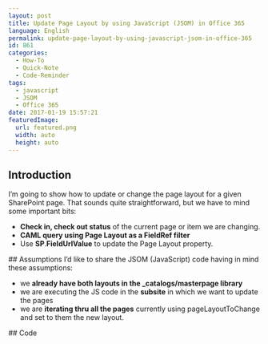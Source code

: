 ```yaml
---
layout: post
title: Update Page Layout by using JavaScript (JSOM) in Office 365
language: English
permalink: update-page-layout-by-using-javascript-jsom-in-office-365
id: 861
categories:
  - How-To
  - Quick-Note
  - Code-Reminder
tags:
  - javascript
  - JSOM
  - Office 365
date: 2017-01-19 15:57:21
featuredImage: 
  url: featured.png
  width: auto
  height: auto
---
```


## Introduction
I’m going to show how to update or change the page layout for a given SharePoint page. That sounds quite straightforward, but we have to mind some important bits:
- **Check in, check out status** of the current page or item we are changing.
- **CAML query using Page Layout as a FieldRef filter**
- Use **SP**.**FieldUrlValue** to update the Page Layout property.

## Assumptions
I’d like to share the JSOM (JavaScript) code having in mind these assumptions:
- we **already have both layouts in the _catalogs/masterpage library**
- we are executing the JS code in the **subsite** in which we want to update the pages 
- we are **iterating thru all the pages** currently using pageLayoutToChange and set to them the new layout.

## Code
<script src="https://gist.github.com/jquintozamora/f759a6aa362ca63ad3c8921a5bc738c5.js"></script> 
